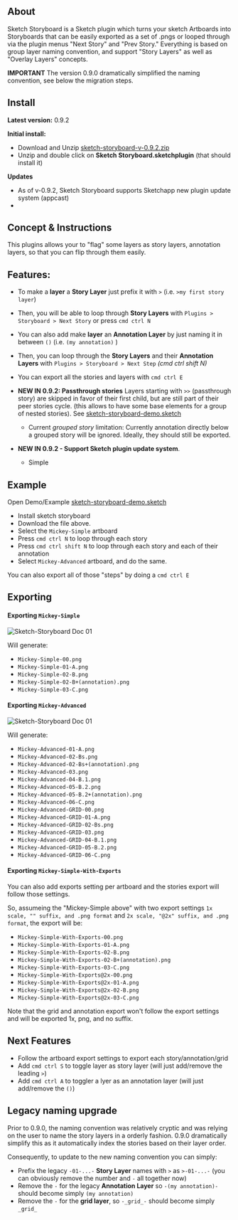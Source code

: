 
## About

Sketch Storyboard is a Sketch plugin which turns your sketch Artboards into Storyboards that can be easily exported as a set of .pngs or looped through via the plugin menus "Next Story" and "Prev Story." Everything is based on group layer naming convention, and support "Story Layers" as well as "Overlay Layers" concepts.

**IMPORTANT** The version 0.9.0 dramatically simplified the naming convention, see below the migration steps. 

## Install

**Latest version:** 0.9.2

**Initial install:**
- Download and Unzip [sketch-storyboard-v-0.9.2.zip](https://github.com/BriteSnow/sketch-storyboard/archive/v-0.9.2.zip)
- Unzip and double click on  **Sketch Storyboard.sketchplugin** (that should install it)

**Updates**
- As of v-0.9.2, Sketch Storyboard supports Sketchapp new plugin update system (appcast)
- 

## Concept & Instructions

 This plugins allows your to "flag" some layers as story layers, annotation layers, so that you can flip through them easily. 

## Features: 

- To make a **layer** a **Story Layer** just prefix it with `>` (i.e. `>my first story layer`)
- Then, you will be able to loop through **Story Layers** with `Plugins > Storyboard > Next Story` or press `cmd ctrl N`
- You can also add make **layer** an **Annotation Layer** by just naming it in between `()` (i.e. `(my annotation)` )
- Then, you can loop through the **Story Layers** and their **Annotation Layers** with `Plugins > Storyboard > Next Step` *(cmd ctrl shift N)*
- You can export all the stories and layers with `cmd ctrl E`
- **NEW IN 0.9.2: Passthrough stories** Layers starting with `>>` (passthrough story) are skipped in favor of their first child, but are still part of their peer stories cycle. (this allows to have some base elements for a group of nested stories). See [sketch-storyboard-demo.sketch](http://files.britesnow.com/sketch-storyboard/sketch-storyboard-demo.sketch)
	- Current *grouped story* limitation: Currently annotation directly below a grouped story will be ignored. Ideally, they should still be exported. 
- **NEW IN 0.9.2 - Support Sketch plugin update system**.
	

	- Simple 

## Example

Open Demo/Example [sketch-storyboard-demo.sketch](http://files.britesnow.com/sketch-storyboard/sketch-storyboard-demo.sketch)

- Install sketch storyboard
- Download the file above. 
- Select the `Mickey-Simple` artboard
- Press `cmd ctrl N` to loop through each story
- Press `cmd ctrl shift N` to loop through each story and each of their annotation
- Select `Mickey-Advanced` artboard, and do the same. 


You can also export all of those "steps" by doing a `cmd ctrl E`

## Exporting 

#### Exporting `Mickey-Simple`
![Sketch-Storyboard Doc 01](http://files.britesnow.com/sketch-storyboard/sketch-storyboard-doc-01.png)

Will generate: 
- `Mickey-Simple-00.png`
- `Mickey-Simple-01-A.png`
- `Mickey-Simple-02-B.png`
- `Mickey-Simple-02-B+(annotation).png`
- `Mickey-Simple-03-C.png`

#### Exporting `Mickey-Advanced`
![Sketch-Storyboard Doc 01](http://files.britesnow.com/sketch-storyboard/sketch-storyboard-doc-02.png)

Will generate:
- `Mickey-Advanced-01-A.png`
- `Mickey-Advanced-02-Bs.png`
- `Mickey-Advanced-02-Bs+(annotation).png`
- `Mickey-Advanced-03.png`
- `Mickey-Advanced-04-B.1.png`
- `Mickey-Advanced-05-B.2.png`
- `Mickey-Advanced-05-B.2+(annotation).png`
- `Mickey-Advanced-06-C.png`
- `Mickey-Advanced-GRID-00.png`
- `Mickey-Advanced-GRID-01-A.png`
- `Mickey-Advanced-GRID-02-Bs.png`
- `Mickey-Advanced-GRID-03.png`
- `Mickey-Advanced-GRID-04-B.1.png`
- `Mickey-Advanced-GRID-05-B.2.png`
- `Mickey-Advanced-GRID-06-C.png`

#### Exporting `Mickey-Simple-With-Exports`
You can also add exports setting per artboard and the stories export will follow those settings. 

So, assumeing the "Mickey-Simple above" with two export settings `1x scale, "" suffix, and .png format` and `2x scale, "@2x" suffix, and .png format`, the export will be:

- `Mickey-Simple-With-Exports-00.png`
- `Mickey-Simple-With-Exports-01-A.png`
- `Mickey-Simple-With-Exports-02-B.png`
- `Mickey-Simple-With-Exports-02-B+(annotation).png`
- `Mickey-Simple-With-Exports-03-C.png`
- `Mickey-Simple-With-Exports@2x-00.png`
- `Mickey-Simple-With-Exports@2x-01-A.png`
- `Mickey-Simple-With-Exports@2x-02-B.png`
- `Mickey-Simple-With-Exports@2x-03-C.png`

Note that the grid and annotation export won't follow the export settings and will be exported 1x, png, and no suffix. 



## Next Features

- Follow the artboard export settings to export each story/annotation/grid
- Add `cmd ctrl S` to toggle layer as story layer (will just add/remove the leading `>`)
- Add `cmd ctrl A` to toggler a lyer as an annotation layer (will just add/remove the `()`)

## Legacy naming upgrade

Prior to 0.9.0, the naming convention was relatively cryptic and was relying on the user to name the story layers in a orderly fashion. 0.9.0 dramatically simplify this as it automatically index the stories based on their layer order.

Consequently, to update to the new naming convention you can simply: 
- Prefix the legacy `-01-...-` **Story Layer** names with `>` as `>-01-...-` (you can obviously remove the number and `-` all together now)
- Remove the `-` for the legacy **Annotation Layer** so `-(my annotation)-` should become simply `(my annotation)`
- Remove the `-` for the **grid layer**, so `-_grid_-` should become simply `_grid_`


